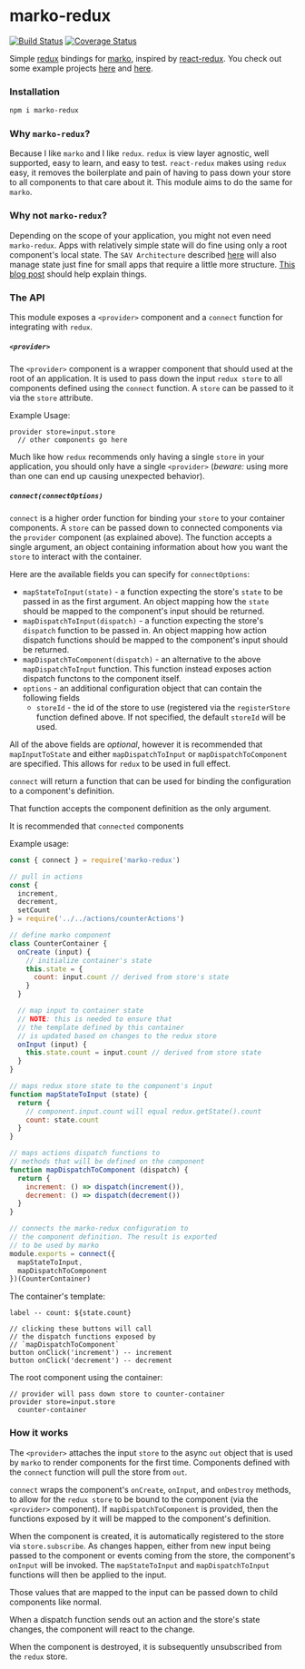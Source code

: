 # marko-redux

[![Build Status](https://travis-ci.org/charlieduong94/marko-redux.svg?branch=master)](https://travis-ci.org/charlieduong94/marko-redux)
[![Coverage Status](https://coveralls.io/repos/github/charlieduong94/marko-redux/badge.svg?branch=master)](https://coveralls.io/github/charlieduong94/marko-redux?branch=master)

Simple [redux](https://redux.js.org/) bindings for [marko](https://github.com/markojs/marko),
inspired by [react-redux](https://github.com/reactjs/react-redux). You check out some example
projects [here](https://github.com/charlieduong94/marko-redux-example) and
[here](https://github.com/charlieduong94/marko-redux-lasso-serverside-render-example).

### Installation

```bash
npm i marko-redux
```

### Why `marko-redux`?

Because I like `marko` and I like `redux`. `redux` is view layer agnostic,
well supported, easy to learn, and easy to test. `react-redux` makes
using `redux` easy, it removes the boilerplate and pain of having to pass down your store
to all components to that care about it. This module aims to do the same for `marko`.

### Why not `marko-redux`?

Depending on the scope of your application, you might not even need `marko-redux`.
Apps with relatively simple state will do fine using only a root component's local state.
The `SAV Architecture` described
[here](https://github.com/marko-js-samples/todomvc-marko-lasso-express#the-sav-architecture)
will also manage state just fine for small apps that require a little more structure.
[This blog post](https://medium.com/@dan_abramov/you-might-not-need-redux-be46360cf367)
should help explain things.

### The API

This module exposes a `<provider>` component and a
`connect` function for integrating with `redux`.

##### `<provider>`

The `<provider>` component is a wrapper component that should used at
the root of an application. It is used to pass down the input `redux store`
to all components defined using the `connect` function.
A `store` can be passed to it via the `store` attribute.

Example Usage:
```marko
provider store=input.store
  // other components go here
```

Much like how `redux` recommends only having a single
`store` in your application, you should only have a single `<provider>`
(_beware:_ using more than one can end up causing unexpected behavior).

##### `connect(connectOptions)`

`connect` is a higher order function for binding your `store` to your container components.
A `store` can be passed down to connected components via the `provider` component
(as explained above).
The function accepts a single argument, an object containing
information about how you want the `store` to interact with the container.

Here are the available fields you can specify for `connectOptions`:
- `mapStateToInput(state)` - a function expecting the store's `state` to be passed in as the first argument.
An object mapping how the `state` should be mapped to the component's input should be returned.
- `mapDispatchToInput(dispatch)` - a function expecting the store's `dispatch` function to be passed in.
An object mapping how action dispatch functions should be mapped to the component's input should be returned.
- `mapDispatchToComponent(dispatch)` - an alternative to the above `mapDispatchToInput` function.
This function instead exposes action dispatch functons to the component itself.
- `options` - an additional configuration object that can contain the following fields
    - `storeId` - the id of the store to use (registered via the `registerStore` function defined above.
    If not specified, the default `storeId` will be used.

All of the above fields are _optional_, however it is recommended that `mapInputToState`
and either `mapDispatchToInput` or `mapDispatchToComponent` are specified. This allows
for `redux` to be used in full effect.

`connect` will return a function that can be used for binding the configuration
to a component's definition.

That function accepts the component definition as the only argument.

It is recommended that `connected` components

Example usage:
```js
const { connect } = require('marko-redux')

// pull in actions
const {
  increment,
  decrement,
  setCount
} = require('../../actions/counterActions')

// define marko component
class CounterContainer {
  onCreate (input) {
    // initialize container's state
    this.state = {
      count: input.count // derived from store's state
    }
  }

  // map input to container state
  // NOTE: this is needed to ensure that
  // the template defined by this container
  // is updated based on changes to the redux store
  onInput (input) {
    this.state.count = input.count // derived from store state
  }
}

// maps redux store state to the component's input
function mapStateToInput (state) {
  return {
    // component.input.count will equal redux.getState().count
    count: state.count
  }
}

// maps actions dispatch functions to
// methods that will be defined on the component
function mapDispatchToComponent (dispatch) {
  return {
    increment: () => dispatch(increment()),
    decrement: () => dispatch(decrement())
  }
}

// connects the marko-redux configuration to
// the component definition. The result is exported
// to be used by marko
module.exports = connect({
  mapStateToInput,
  mapDispatchToComponent
})(CounterContainer)
```

The container's template:
```marko
label -- count: ${state.count}

// clicking these buttons will call
// the dispatch functions exposed by
// `mapDispatchToComponent`
button onClick('increment') -- increment
button onClick('decrement') -- decrement
```

The root component using the container:

```marko
// provider will pass down store to counter-container
provider store=input.store
  counter-container
```

### How it works

The `<provider>` attaches the input `store` to the async `out` object that is used
by `marko` to render components for the first time. Components defined with
the `connect` function will pull the store from `out`.

`connect` wraps the component's `onCreate`, `onInput`, and `onDestroy` methods,
to allow for the `redux store` to be bound to the component (via the `<provider>` component).
If `mapDispatchToComponent` is provided, then the functions exposed by it will be
mapped to the component's definition.

When the component is created, it is automatically registered to the store via
`store.subscribe`. As changes happen, either from new input being passed to the component
or events coming from the store, the component's `onInput` will be invoked.
The `mapStateToInput` and `mapDispatchToInput` functions will then be applied to the input.

Those values that are mapped to the input can be passed down to child components like normal.

When a dispatch function sends out an action and the store's state changes, the component will
react to the change.

When the component is destroyed, it is subsequently unsubscribed from the `redux` store.
